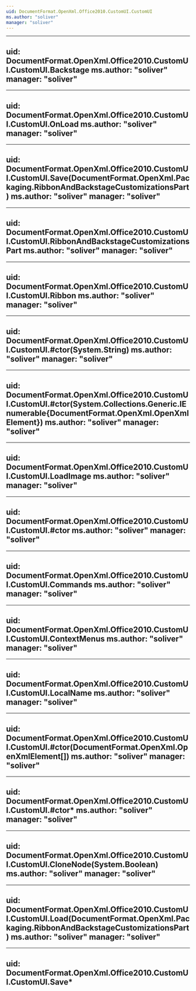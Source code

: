 ```yaml
---
uid: DocumentFormat.OpenXml.Office2010.CustomUI.CustomUI
ms.author: "soliver"
manager: "soliver"
---
```


---
uid: DocumentFormat.OpenXml.Office2010.CustomUI.CustomUI.Backstage
ms.author: "soliver"
manager: "soliver"
---

---
uid: DocumentFormat.OpenXml.Office2010.CustomUI.CustomUI.OnLoad
ms.author: "soliver"
manager: "soliver"
---

---
uid: DocumentFormat.OpenXml.Office2010.CustomUI.CustomUI.Save(DocumentFormat.OpenXml.Packaging.RibbonAndBackstageCustomizationsPart)
ms.author: "soliver"
manager: "soliver"
---

---
uid: DocumentFormat.OpenXml.Office2010.CustomUI.CustomUI.RibbonAndBackstageCustomizationsPart
ms.author: "soliver"
manager: "soliver"
---

---
uid: DocumentFormat.OpenXml.Office2010.CustomUI.CustomUI.Ribbon
ms.author: "soliver"
manager: "soliver"
---

---
uid: DocumentFormat.OpenXml.Office2010.CustomUI.CustomUI.#ctor(System.String)
ms.author: "soliver"
manager: "soliver"
---

---
uid: DocumentFormat.OpenXml.Office2010.CustomUI.CustomUI.#ctor(System.Collections.Generic.IEnumerable{DocumentFormat.OpenXml.OpenXmlElement})
ms.author: "soliver"
manager: "soliver"
---

---
uid: DocumentFormat.OpenXml.Office2010.CustomUI.CustomUI.LoadImage
ms.author: "soliver"
manager: "soliver"
---

---
uid: DocumentFormat.OpenXml.Office2010.CustomUI.CustomUI.#ctor
ms.author: "soliver"
manager: "soliver"
---

---
uid: DocumentFormat.OpenXml.Office2010.CustomUI.CustomUI.Commands
ms.author: "soliver"
manager: "soliver"
---

---
uid: DocumentFormat.OpenXml.Office2010.CustomUI.CustomUI.ContextMenus
ms.author: "soliver"
manager: "soliver"
---

---
uid: DocumentFormat.OpenXml.Office2010.CustomUI.CustomUI.LocalName
ms.author: "soliver"
manager: "soliver"
---

---
uid: DocumentFormat.OpenXml.Office2010.CustomUI.CustomUI.#ctor(DocumentFormat.OpenXml.OpenXmlElement[])
ms.author: "soliver"
manager: "soliver"
---

---
uid: DocumentFormat.OpenXml.Office2010.CustomUI.CustomUI.#ctor*
ms.author: "soliver"
manager: "soliver"
---

---
uid: DocumentFormat.OpenXml.Office2010.CustomUI.CustomUI.CloneNode(System.Boolean)
ms.author: "soliver"
manager: "soliver"
---

---
uid: DocumentFormat.OpenXml.Office2010.CustomUI.CustomUI.Load(DocumentFormat.OpenXml.Packaging.RibbonAndBackstageCustomizationsPart)
ms.author: "soliver"
manager: "soliver"
---

---
uid: DocumentFormat.OpenXml.Office2010.CustomUI.CustomUI.Save*
---
